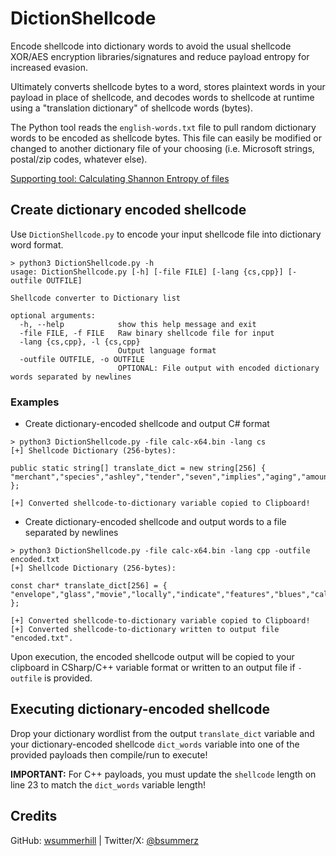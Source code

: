 # DictionShellcode

Encode shellcode into dictionary words to avoid the usual shellcode XOR/AES encryption libraries/signatures and reduce payload entropy for increased evasion.<br />

Ultimately converts shellcode bytes to a word, stores plaintext words in your payload in place of shellcode, and decodes words to shellcode at runtime using a "translation dictionary" of shellcode words (bytes).<br />

The Python tool reads the `english-words.txt` file to pull random dictionary words to be encoded as shellcode bytes. This file can easily be modified or changed to another dictionary file of your choosing (i.e. Microsoft strings, postal/zip codes, whatever else).<br />

[Supporting tool: Calculating Shannon Entropy of files](https://gist.github.com/wsummerhill/a5a2068e717b5c290ab345c05ef99fcc)

## Create dictionary encoded shellcode

Use `DictionShellcode.py` to encode your input shellcode file into dictionary word format.

```
> python3 DictionShellcode.py -h
usage: DictionShellcode.py [-h] [-file FILE] [-lang {cs,cpp}] [-outfile OUTFILE]

Shellcode converter to Dictionary list

optional arguments:
  -h, --help            show this help message and exit
  -file FILE, -f FILE   Raw binary shellcode file for input
  -lang {cs,cpp}, -l {cs,cpp}
                        Output language format
  -outfile OUTFILE, -o OUTFILE
                        OPTIONAL: File output with encoded dictionary words separated by newlines
```

### Examples
- Create dictionary-encoded shellcode and output C# format <br />
```
> python3 DictionShellcode.py -file calc-x64.bin -lang cs
[+] Shellcode Dictionary (256-bytes):

public static string[] translate_dict = new string[256] { "merchant","species","ashley","tender","seven","implies","aging","amounts","solely","accessed","picture","seventh","engage","ruled","shows","former","toolkit","africa","mailman","tobago","decimal","perform","western","haiti","supply","values","scales","postcard","alloy","blood","tuning","writing","views","yields","fantasy","effect","filed","forgot","mongolia","equipped","shaped","title","tampa","downtown","deviant","intro","street","watch","hiring","pastor","crime","damages","clark","before","adapter","during","degrees","count","walks","estimate","tricks","child","combat","angels","seasonal","ebook","remain","scenes","mailto","refined","scout","pearl","everyday","nickel","checks","teach","working","cooler","address","marking","skilled","icons","asking","quoted","tunnel","equally","deadly","hunter","noted","mambo","betting","uruguay","folding","possess","survival","hotmail","equality","document","derby","terms","ralph","human","surprise","affairs","marriott","coming","bunny","jackson","centre","wireless","emirates","pants","aaron","bosnia","wanting","donna","warning","default","remote","dining","thousand","concept","factory","unlike","sharon","insight","missile","further","korea","funds","jerry","dated","based","madrid","reduces","agrees","criminal","sydney","courses","plane","mitchell","after","reminder","connect","program","leonard","between","louis","plymouth","coverage","oriental","adobe","notion","simple","adidas","campus","radio","studies","kenny","rewards","logical","swimming","findings","storm","dragon","sapphire","partly","morgan","websites","savage","fitness","thailand","movers","observed","stating","surgical","grave","almost","barnes","turbo","clouds","standing","prices","affects","merely","opposed","creating","modem","smell","mattress","timely","tucson","welsh","fortune","quantity","banned","mcdonald","shanghai","packard","arrival","touch","locks","which","logan","avoiding","diving","mentor","solid","supplies","occurred","apple","install","remained","insulin","label","capacity","pound","enhance","object","drinking","columbia","shopper","feelings","slightly","robbie","minimal","funny","tribes","invasion","despite","learning","darkness","elephant","spine","fighter","belgium","unsigned","choose","crawford","bones","saddam","pierre","puzzles","economic","avoid","update","falling","bringing","skiing","helmet","receiver","chick","lying","turned","rankings","warner" };

[+] Converted shellcode-to-dictionary variable copied to Clipboard!
```

- Create dictionary-encoded shellcode and output words to a file separated by newlines <br />
```
> python3 DictionShellcode.py -file calc-x64.bin -lang cpp -outfile encoded.txt
[+] Shellcode Dictionary (256-bytes):

const char* translate_dict[256] = { "envelope","glass","movie","locally","indicate","features","blues","called","unity","adapted","civil","reserve","wisdom","engaging","wrote","weapon","marshall","lexmark","cruise","material","walls","bible","pharmacy","thailand","fight","counsel","jackson","vertical","olympics","death","pointing","putting","taxes","educated","needed","interior","toolkit","ready","puzzle","optional","weighted","incident","orange","province","gauge","paint","pages","friends","raising","strips","logitech","poultry","bedrooms","density","amazing","around","mixing","studies","dietary","romance","dialog","through","training","depot","annie","boston","eminem","casinos","tommy","segment","heath","develop","within","lonely","sheet","allen","helpful","catalog","weekly","advice","gratuit","jennifer","editors","ventures","zealand","sending","turner","falling","attacks","purse","madison","reviewer","innocent","basic","already","overall","expand","burst","older","enquiry","makes","always","patent","somewhat","memorial","enemy","combo","ascii","followed","crown","banner","america","verified","mirror","yukon","choir","arrange","charged","plaza","ecuador","marker","robin","harder","doors","beverage","strongly","signs","nuclear","accuracy","stocks","virus","achieved","trading","beauty","browsing","meets","cement","metric","crucial","diary","wages","displays","concept","going","trustees","contain","movement","images","sales","samoa","release","amateur","compete","british","superior","pleasure","norfolk","cutting","specs","channel","tones","valued","viewing","federal","verbal","illinois","silver","targeted","writers","wyoming","angola","shanghai","however","genres","reserves","velocity","somebody","stroke","barrier","ranked","inspired","portland","strain","waves","write","invite","crime","china","seconds","october","decline","trades","probably","hoped","offense","fountain","fisher","detect","trips","neighbor","better","entered","contests","holding","shade","november","canvas","kitty","finnish","becoming","offices","ensure","israeli","seeing","voting","matthew","baking","trees","burner","capital","exempt","section","force","milan","template","smoking","calvin","alias","theories","laundry","guest","opens","readings","exchange","quiet","brand","buyer","borders","checking","elect","actually","compact","blanket","chelsea","missing","locked","villas","pretty","phrases","picked","final","champion","swiss","beliefs","stopped","dubai" };

[+] Converted shellcode-to-dictionary variable copied to Clipboard!
[+] Converted shellcode-to-dictionary written to output file "encoded.txt".
```

Upon execution, the encoded shellcode output will be copied to your clipboard in CSharp/C++ variable format or written to an output file if `-outfile` is provided. <br />


## Executing dictionary-encoded shellcode

Drop your dictionary wordlist from the output `translate_dict` variable and your dictionary-encoded shellcode `dict_words` variable into one of the provided payloads then compile/run to execute! <br />

**IMPORTANT:** For C++ payloads, you must update the `shellcode` length on line 23 to match the `dict_words` variable length!<br />

## Credits

GitHub: [wsummerhill](https://github.com/wsummerhill) | Twitter/X: [@bsummerz](https://twitter.com/bsummerz)
